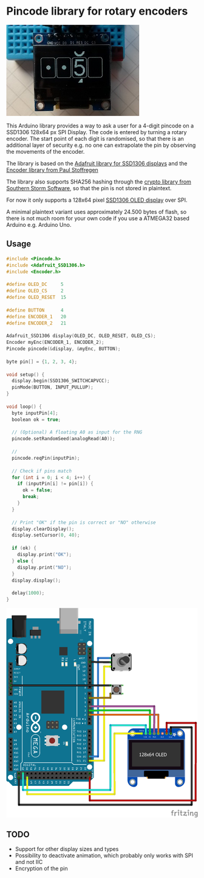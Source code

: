 Pincode library for rotary encoders
=======
![](docs/Display_screenshot_01_small.jpg)

This Arduino library provides a way to ask a user for a 4-digit pincode on a SSD1306 128x64 px SPI Display. The code is entered by turning a rotary encoder. The start point of each digit is randomised, so that there is an additional layer of security e.g. no one can extrapolate the pin by observing the movements of the encoder.

The library is based on the [Adafruit library for SSD1306 displays](https://github.com/adafruit/Adafruit_SSD1306) and the [Encoder library from Paul Stoffregen](https://github.com/PaulStoffregen/Encoder)

The library also supports SHA256 hashing through the [crypto library from Southern Storm Software]( https://github.com/rweather/arduinolibs/tree/master/libraries/Crypto), so that the pin is not stored in plaintext.

For now it only supports a 128x64 pixel [SSD1306 OLED display](https://learn.adafruit.com/monochrome-oled-breakouts/arduino-library-and-examples) over SPI.

A minimal plaintext variant uses approximately 24.500 bytes of flash, so there is not much room for your own code if you use a ATMEGA32 based Arduino e.g. Arduino Uno.

## Usage

```c++
#include <Pincode.h>
#include <Adafruit_SSD1306.h>
#include <Encoder.h>

#define OLED_DC     5
#define OLED_CS     2
#define OLED_RESET  15

#define BUTTON      4
#define ENCODER_1   20
#define ENCODER_2   21

Adafruit_SSD1306 display(OLED_DC, OLED_RESET, OLED_CS);
Encoder myEnc(ENCODER_1, ENCODER_2);
Pincode pincode(&display, &myEnc, BUTTON);

byte pin[] = {1, 2, 3, 4};

void setup() {
  display.begin(SSD1306_SWITCHCAPVCC);
  pinMode(BUTTON, INPUT_PULLUP);
}

void loop() {
  byte inputPin[4];
  boolean ok = true;

  // (Optional) A floating A0 as input for the RNG
  pincode.setRandomSeed(analogRead(A0));

  //
  pincode.reqPin(inputPin);

  // Check if pins match
  for (int i = 0; i < 4; i++) {
    if (inputPin[i] != pin[i]) {
      ok = false;
      break;
    }
  }

  // Print "OK" if the pin is correct or "NO" otherwise
  display.clearDisplay();
  display.setCursor(0, 40);

  if (ok) {
    display.print("OK");
  } else {
    display.print("NO");
  }
  display.display();

  delay(1000);
}
```

![Example circuit](docs/Pincode_example_1.png)

## TODO

* Support for other display sizes and types
* Possibility to deactivate animation, which probably only works with SPI and not IIC
* Encryption of the pin
